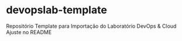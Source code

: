 # devopslab-template
Repositório Template para Importação do Laboratório DevOps &amp; Cloud
Ajuste no README
